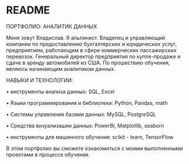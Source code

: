 # README

ПОРТФОЛИО: АНАЛИТИК ДАННЫХ

Меня зовут Владислав. Я альпинист. Владелец и управляющий компании по предоставлению бухгалтерских и юридических услуг, предприятиям, работающим в сфере коммерческих пассажирских перевозок. Генеральный директор предприятия по купле-продаже и сдаче в аренду автомобилей из США. По прошествию обучения, являюсь начинающим аналитиком данных.


НАВЫКИ И ТЕХНОЛОГИИ:

• инструменты анализа данных: SQL, Excel

• Языки программирования и библиотеки: Python, Pandas, math 

• Системы управления базами данных: MySQL, PostgreSQL 

• Средства визуализашии данных: PowerBi, Matplotlib, seaborn 

• инструменты для машинного обучения: sсikit - learn, TensorFlow


В этом портфолио вы сможете ознакомиться с моими выполненными проектами в процессе обучения.

